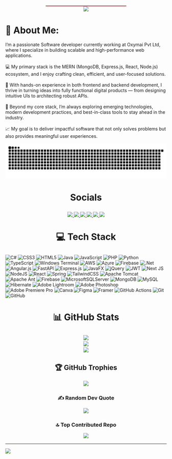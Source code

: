 <p align="center">
  <span style="display:block; width:50%; height:2px; background-color:#ff0000; margin:0 auto;"></span>
  <img src="YOUR_IMAGE_URL_HERE" />
</p>


# 💫 About Me:
I’m a passionate Software developer currently working at Oxymai Pvt Ltd, where I specialize in building scalable and high-performance web applications.<br><br>💻 My primary stack is the MERN (MongoDB, Express.js, React, Node.js) ecosystem, and I enjoy crafting clean, efficient, and user-focused solutions.<br><br>🚀 With hands-on experience in both frontend and backend development, I thrive in turning ideas into fully functional digital products — from designing intuitive UIs to architecting robust APIs.<br><br>🌱 Beyond my core stack, I’m always exploring emerging technologies, modern development practices, and best-in-class tools to stay ahead in the industry.<br><br>📈 My goal is to deliver impactful software that not only solves problems but also provides meaningful user experiences.

<p align="center">
  <img src="https://github.com/bhanuka99x/bhanuka99x/blob/output/github-snake-dark.svg" alt="snake gif" />
</p>


# <p align="center">Socials
</p>
<p align="center">
  <a href="https://discord.gg/wh4ceqB5Dy">
    <img src="https://img.shields.io/badge/Discord-%237289DA.svg?logo=discord&logoColor=white" />
  </a>
  <a href="https://facebook.com/bhanuka99x">
    <img src="https://img.shields.io/badge/Facebook-%231877F2.svg?logo=Facebook&logoColor=white" />
  </a>
  <a href="https://instagram.com/bhanuka99x">
    <img src="https://img.shields.io/badge/Instagram-%23E4405F.svg?logo=Instagram&logoColor=white" />
  </a>
  <a href="https://linkedin.com/in/bhanuka99x">
    <img src="https://img.shields.io/badge/LinkedIn-%230077B5.svg?logo=linkedin&logoColor=white" />
  </a>
  <a href="https://tiktok.com/@bhanuka99x">
    <img src="https://img.shields.io/badge/TikTok-%23000000.svg?logo=TikTok&logoColor=white" />
  </a>
  <a href="mailto:bhanukagihan4@gmail.com">
    <img src="https://img.shields.io/badge/Email-D14836?logo=gmail&logoColor=white" />
  </a>
</p>



# <p align="center">💻 Tech Stack </p>
![C#](https://img.shields.io/badge/c%23-%23239120.svg?style=for-the-badge&logo=csharp&logoColor=white) ![CSS3](https://img.shields.io/badge/css3-%231572B6.svg?style=for-the-badge&logo=css3&logoColor=white) ![HTML5](https://img.shields.io/badge/html5-%23E34F26.svg?style=for-the-badge&logo=html5&logoColor=white) ![Java](https://img.shields.io/badge/java-%23ED8B00.svg?style=for-the-badge&logo=openjdk&logoColor=white) ![JavaScript](https://img.shields.io/badge/javascript-%23323330.svg?style=for-the-badge&logo=javascript&logoColor=%23F7DF1E) ![PHP](https://img.shields.io/badge/php-%23777BB4.svg?style=for-the-badge&logo=php&logoColor=white) ![Python](https://img.shields.io/badge/python-3670A0?style=for-the-badge&logo=python&logoColor=ffdd54) ![TypeScript](https://img.shields.io/badge/typescript-%23007ACC.svg?style=for-the-badge&logo=typescript&logoColor=white) ![Windows Terminal](https://img.shields.io/badge/Windows%20Terminal-%234D4D4D.svg?style=for-the-badge&logo=windows-terminal&logoColor=white) ![AWS](https://img.shields.io/badge/AWS-%23FF9900.svg?style=for-the-badge&logo=amazon-aws&logoColor=white) ![Azure](https://img.shields.io/badge/azure-%230072C6.svg?style=for-the-badge&logo=microsoftazure&logoColor=white) ![Firebase](https://img.shields.io/badge/firebase-%23039BE5.svg?style=for-the-badge&logo=firebase) ![.Net](https://img.shields.io/badge/.NET-5C2D91?style=for-the-badge&logo=.net&logoColor=white) ![Angular.js](https://img.shields.io/badge/angular.js-%23E23237.svg?style=for-the-badge&logo=angularjs&logoColor=white) ![FastAPI](https://img.shields.io/badge/FastAPI-005571?style=for-the-badge&logo=fastapi) ![Express.js](https://img.shields.io/badge/express.js-%23404d59.svg?style=for-the-badge&logo=express&logoColor=%2361DAFB) ![JavaFX](https://img.shields.io/badge/javafx-%23FF0000.svg?style=for-the-badge&logo=javafx&logoColor=white) ![jQuery](https://img.shields.io/badge/jquery-%230769AD.svg?style=for-the-badge&logo=jquery&logoColor=white) ![JWT](https://img.shields.io/badge/JWT-black?style=for-the-badge&logo=JSON%20web%20tokens) ![Next JS](https://img.shields.io/badge/Next-black?style=for-the-badge&logo=next.js&logoColor=white) ![NodeJS](https://img.shields.io/badge/node.js-6DA55F?style=for-the-badge&logo=node.js&logoColor=white) ![React](https://img.shields.io/badge/react-%2320232a.svg?style=for-the-badge&logo=react&logoColor=%2361DAFB) ![Spring](https://img.shields.io/badge/spring-%236DB33F.svg?style=for-the-badge&logo=spring&logoColor=white) ![TailwindCSS](https://img.shields.io/badge/tailwindcss-%2338B2AC.svg?style=for-the-badge&logo=tailwind-css&logoColor=white) ![Apache Tomcat](https://img.shields.io/badge/apache%20tomcat-%23F8DC75.svg?style=for-the-badge&logo=apache-tomcat&logoColor=black) ![Apache Ant](https://img.shields.io/badge/Apache%20Ant-A81C7D?style=for-the-badge&logo=Apache%20Ant&logoColor=white) ![Firebase](https://img.shields.io/badge/firebase-a08021?style=for-the-badge&logo=firebase&logoColor=ffcd34) ![MicrosoftSQLServer](https://img.shields.io/badge/Microsoft%20SQL%20Server-CC2927?style=for-the-badge&logo=microsoft%20sql%20server&logoColor=white) ![MongoDB](https://img.shields.io/badge/MongoDB-%234ea94b.svg?style=for-the-badge&logo=mongodb&logoColor=white) ![MySQL](https://img.shields.io/badge/mysql-4479A1.svg?style=for-the-badge&logo=mysql&logoColor=white) ![Hibernate](https://img.shields.io/badge/Hibernate-59666C?style=for-the-badge&logo=Hibernate&logoColor=white) ![Adobe Lightroom](https://img.shields.io/badge/Adobe%20Lightroom-31A8FF.svg?style=for-the-badge&logo=Adobe%20Lightroom&logoColor=white) ![Adobe Photoshop](https://img.shields.io/badge/adobe%20photoshop-%2331A8FF.svg?style=for-the-badge&logo=adobe%20photoshop&logoColor=white) ![Adobe Premiere Pro](https://img.shields.io/badge/Adobe%20Premiere%20Pro-9999FF.svg?style=for-the-badge&logo=Adobe%20Premiere%20Pro&logoColor=white) ![Canva](https://img.shields.io/badge/Canva-%2300C4CC.svg?style=for-the-badge&logo=Canva&logoColor=white) ![Figma](https://img.shields.io/badge/figma-%23F24E1E.svg?style=for-the-badge&logo=figma&logoColor=white) ![Framer](https://img.shields.io/badge/Framer-black?style=for-the-badge&logo=framer&logoColor=blue) ![GitHub Actions](https://img.shields.io/badge/github%20actions-%232671E5.svg?style=for-the-badge&logo=githubactions&logoColor=white) ![Git](https://img.shields.io/badge/git-%23F05033.svg?style=for-the-badge&logo=git&logoColor=white) ![GitHub](https://img.shields.io/badge/github-%23121011.svg?style=for-the-badge&logo=github&logoColor=white)
# <p align="center">📊 GitHub Stats</p>
<p align="center">
  <img src="https://github-readme-stats.vercel.app/api?username=bhanuka99x&theme=vue-dark&hide_border=true&include_all_commits=true&count_private=true" /><br/>
  <img src="https://nirzak-streak-stats.vercel.app/?user=bhanuka99x&theme=vue-dark&hide_border=true" /><br/>
  <img src="https://github-readme-stats.vercel.app/api/top-langs/?username=bhanuka99x&theme=vue-dark&hide_border=true&include_all_commits=true&count_private=true&layout=compact" />
</p>


## <p align="center">🏆 GitHub Trophies</p>
<p align="center">
  <img src="https://github-profile-trophy.vercel.app/?username=bhanuka99x&theme=radical&no-frame=true&no-bg=true&margin-w=4" />
</p>


### <p align="center">✍️ Random Dev Quote</p>
<p align="center">
  <img src="https://quotes-github-readme.vercel.app/api?type=horizontal&theme=tokyonight" />
</p>


### <p align="center">🔝 Top Contributed Repo</p>
<p align="center">
  <img src="https://github-contributor-stats.vercel.app/api?username=bhanuka99x&limit=5&theme=vue-dark&combine_all_yearly_contributions=true" />
</p>

---
[![](https://visitcount.itsvg.in/api?id=bhanuka99x&icon=0&color=0)](https://visitcount.itsvg.in)

<!-- Proudly created with GPRM ( https://gprm.itsvg.in ) -->
